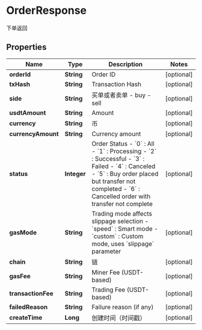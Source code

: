 
# OrderResponse

下单返回

## Properties

Name | Type | Description | Notes
------------ | ------------- | ------------- | -------------
**orderId** | **String** | Order ID |  [optional]
**txHash** | **String** | Transaction Hash |  [optional]
**side** | **String** | 买单或者卖单 - buy - sell |  [optional]
**usdtAmount** | **String** | Amount |  [optional]
**currency** | **String** | 币 |  [optional]
**currencyAmount** | **String** | Currency amount |  [optional]
**status** | **Integer** | Order Status - &#x60;0&#x60; : All - &#x60;1&#x60; : Processing - &#x60;2&#x60; : Successful - &#x60;3&#x60; : Failed - &#x60;4&#x60; : Canceled - &#x60;5&#x60; : Buy order placed but transfer not completed - &#x60;6&#x60; : Cancelled order with transfer not complete |  [optional]
**gasMode** | **String** | Trading mode affects slippage selection - &#x60;speed&#x60; : Smart mode - &#x60;custom&#x60; : Custom mode, uses &#x60;slippage&#x60; parameter |  [optional]
**chain** | **String** | 链 |  [optional]
**gasFee** | **String** | Miner Fee (USDT-based) |  [optional]
**transactionFee** | **String** | Trading Fee (USDT-based) |  [optional]
**failedReason** | **String** | Failure reason (if any) |  [optional]
**createTime** | **Long** | 创建时间（时间戳） |  [optional]

